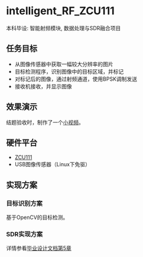 # intelligent_RF_ZCU111

本科毕设: 智能射频模块, 数据处理与SDR融合项目

## 任务目标

- 从图像传感器中获取一幅较大分辨率的图片
- 目标检测程序，识别图像中的目标区域，并标记
- 对标记后的图像，通过射频通道，使用BPSK调制发送
- 接收机接收，并显示图像

## 效果演示

结题验收时，制作了一个[小视频]()。

## 硬件平台

- [ZCU111](https://www.xilinx.com/products/boards-and-kits/zcu111.html)
- USB图像传感器（Linux下免驱）

## 实现方案

### 目标识别方案

基于OpenCV的目标检测。

### SDR实现方案

详情参看[毕业设计文档第5章](./doc/BPSK调制的实现与验证.pdf)